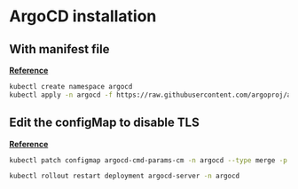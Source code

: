 # ArgoCD installation 

## With manifest file

**[Reference](https://argo-cd.readthedocs.io/en/stable/getting_started/)**

``` bash
kubectl create namespace argocd
kubectl apply -n argocd -f https://raw.githubusercontent.com/argoproj/argo-cd/stable/manifests/install.yaml
```

## Edit the configMap to disable TLS

**[Reference](https://argo-cd.readthedocs.io/en/latest/operator-manual/ingress/#option-2-ssl-termination-at-ingress-controller)**

```bash
kubectl patch configmap argocd-cmd-params-cm -n argocd --type merge -p '{"data":{"server.insecure":"true"}}'

kubectl rollout restart deployment argocd-server -n argocd
```